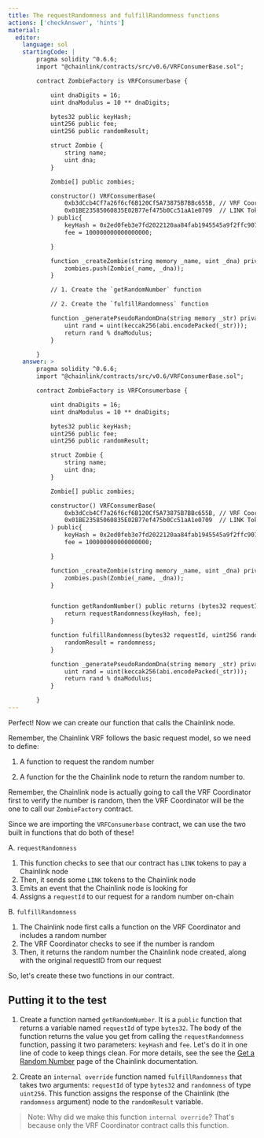 ```yaml
---
title: The requestRandomness and fulfillRandomness functions
actions: ['checkAnswer', 'hints']
material:
  editor:
    language: sol
    startingCode: |
        pragma solidity ^0.6.6;
        import "@chainlink/contracts/src/v0.6/VRFConsumerBase.sol";

        contract ZombieFactory is VRFConsumerbase {

            uint dnaDigits = 16;
            uint dnaModulus = 10 ** dnaDigits;

            bytes32 public keyHash;
            uint256 public fee;
            uint256 public randomResult;

            struct Zombie {
                string name;
                uint dna;
            }

            Zombie[] public zombies;

            constructor() VRFConsumerBase(
                0xb3dCcb4Cf7a26f6cf6B120Cf5A73875B7BBc655B, // VRF Coordinator
                0x01BE23585060835E02B77ef475b0Cc51aA1e0709  // LINK Token
            ) public{
                keyHash = 0x2ed0feb3e7fd2022120aa84fab1945545a9f2ffc9076fd6156fa96eaff4c1311;
                fee = 100000000000000000;

            }

            function _createZombie(string memory _name, uint _dna) private {
                zombies.push(Zombie(_name, _dna));
            }

            // 1. Create the `getRandomNumber` function

            // 2. Create the `fulfillRandomness` function

            function _generatePseudoRandomDna(string memory _str) private view returns (uint) {
                uint rand = uint(keccak256(abi.encodePacked(_str)));
                return rand % dnaModulus;
            }

        }
    answer: >
        pragma solidity ^0.6.6;
        import "@chainlink/contracts/src/v0.6/VRFConsumerBase.sol";

        contract ZombieFactory is VRFConsumerbase {

            uint dnaDigits = 16;
            uint dnaModulus = 10 ** dnaDigits;

            bytes32 public keyHash;
            uint256 public fee;
            uint256 public randomResult;

            struct Zombie {
                string name;
                uint dna;
            }

            Zombie[] public zombies;

            constructor() VRFConsumerBase(
                0xb3dCcb4Cf7a26f6cf6B120Cf5A73875B7BBc655B, // VRF Coordinator
                0x01BE23585060835E02B77ef475b0Cc51aA1e0709  // LINK Token
            ) public{
                keyHash = 0x2ed0feb3e7fd2022120aa84fab1945545a9f2ffc9076fd6156fa96eaff4c1311;
                fee = 100000000000000000;

            }

            function _createZombie(string memory _name, uint _dna) private {
                zombies.push(Zombie(_name, _dna));
            }


            function getRandomNumber() public returns (bytes32 requestId) {
                return requestRandomness(keyHash, fee);
            }

            function fulfillRandomness(bytes32 requestId, uint256 randomness) internal override {
                randomResult = randomness;
            }

            function _generatePseudoRandomDna(string memory _str) private view returns (uint) {
                uint rand = uint(keccak256(abi.encodePacked(_str)));
                return rand % dnaModulus;
            }

        }
---
```



Perfect! Now we can create our function that calls the Chainlink node.

Remember, the Chainlink VRF follows the basic request model, so we need to define:

1. A function to request the random number

2. A function for the the Chainlink node to return the random number to.

Remember, the Chainlink node is actually going to call the VRF Coordinator first to verify the number is random, then the VRF Coordinator will be the one to call our `ZombieFactory` contract.

Since we are importing the `VRFConsumerbase` contract, we can use the two built in functions that do both of these!

A. `requestRandomness`
   1. This function checks to see that our contract has `LINK` tokens to pay a Chainlink node
   2. Then, it sends some `LINK` tokens to the Chainlink node
   3. Emits an event that the Chainlink node is looking for
   4. Assigns a `requestId` to our request for a random number on-chain

B. `fulfillRandomness`
   1. The Chainlink node first calls a function on the VRF Coordinator and includes a random number
   2. The VRF Coordinator checks to see if the number is random
   3. Then, it returns the random number the Chainlink node created, along with the original requestID from our request

So, let's create these two functions in our contract.

## Putting it to the test

1. Create a function named `getRandomNumber`. It is a `public` function that returns a variable named `requestId` of type `bytes32`. The body of the function returns the value you get from calling the `requestRandomness` function, passing it two parameters: `keyHash` and `fee`. Let's do it in one line of code to keep things clean. For more details, see the see the <a href="https://docs.chain.link/docs/get-a-random-number/" target=_new>Get a Random Number</a> page of the Chainlink documentation.


2. Create an `internal override` function named `fulfillRandomness` that takes two arguments: `requestId` of type `bytes32` and `randomness` of type `uint256`. This function assigns the response of the Chainlink (the `randomness` argument) node to the `randomResult` variable.


> Note: Why did we make this function `internal override`? That's because only the VRF Coordinator contract calls this function.

